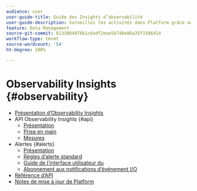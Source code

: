```yaml
---
audience: user
user-guide-title: Guide des Insights d’observabilité
user-guide-description: Surveillez les activités dans Platform grâce aux mesures statistiques et aux notifications d’événements.
feature: Data Management
source-git-commit: 8133804076b1c0adf2eae5b748e86a35f3186d14
workflow-type: tm+mt
source-wordcount: '54'
ht-degree: 100%

---
```



# Observability Insights {#observability}

* [Présentation d’Observability Insights](./home.md)
* API Observability Insights {#api}
   * [Présentation](./api/overview.md)
   * [Prise en main](./api/getting-started.md)
   * [Mesures](./api/metrics.md)
* Alertes {#alerts}
   * [Présentation](./alerts/overview.md)
   * [Règles d’alerte standard](./alerts/rules.md)
   * [Guide de l’interface utilisateur du ](./alerts/ui.md)
   * [Abonnement aux notifications d’événement I/O](./alerts/subscribe.md)
* [Référence d’API](https://www.adobe.io/experience-platform-apis/references/observability-insights/)
* [Notes de mise à jour de Platform](https://docs.adobe.com/content/help/fr-FR/experience-platform/release-notes/latest.html)